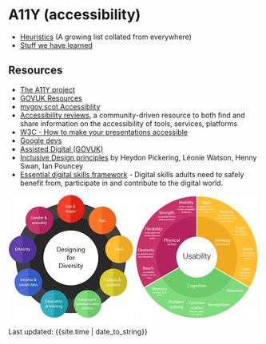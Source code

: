 # A11Y (accessibility)


- [Heuristics](heuristics.md) (A growing list collated from everywhere)
- [Stuff we have learned](learning.md)


## Resources
 - [The A11Y project](https://a11yproject.com)
 - [GOVUK Resources](https://github.com/alphagov/accessibility-community-notes-and-discussion/wiki/resources)
 - [mygov.scot Accessiblity](https://resources.mygov.scot/design-standards/accessibility/)
 - [Accessibility reviews](https://a11y.reviews/), a community-driven resource to both find and share information on the accessibility of tools, services, platforms
 - [W3C - How to make your presentations accessible](https://www.w3.org/WAI/teach-advocate/accessible-presentations/)
 - [Google devs](https://developers.google.com/web/fundamentals/accessibility/)
 - [Assisted Digital (GOVUK)](https://www.gov.uk/service-manual/helping-people-to-use-your-service/assisted-digital-support-introduction#users-who-need-assisted-digital-support)
 - [Inclusive Design principles](https://inclusivedesignprinciples.org/) by Heydon Pickering, Léonie Watson, Henny Swan, Ian Pouncey
 - [Essential digital skills framework](https://www.gov.uk/government/publications/essential-digital-skills-framework) - Digital skills adults need to safely benefit from, participate in and contribute to the digital world.


[![Diagram for Designing for diversity: size & shape, age, diets, culture and customs, language & communication abilities, education & training, income & social class, ethnicity, gendr & sexuality](/images/designing-for-diversity-thumbnail.jpg)](/images/designing-for-diversity.jpeg) [![Diagram for usability: sensory (sight, hearing, touch, smell, taste), cognitive (memory, problem solving, communication, recognition, attention), physical (reach, dexterity, flexibility, strengh, mobility)](/images/Usability-wheel-thumbnail.png)](/images/Usability-wheel.png)


<div>Last updated: {{site.time | date_to_string}}</div>

